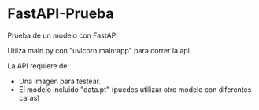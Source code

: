 # FastAPI-Prueba
Prueba de un modelo con FastAPI

Utilza main.py con "uvicorn main:app" para correr la api.

La API requiere de:

* Una imagen para testear.
* El modelo incluido "data.pt" (puedes utilizar otro modelo con diferentes caras)
